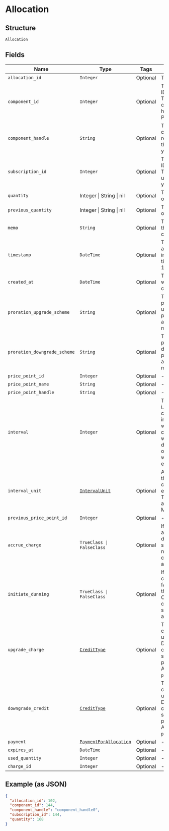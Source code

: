 
# Allocation

## Structure

`Allocation`

## Fields

| Name | Type | Tags | Description |
|  --- | --- | --- | --- |
| `allocation_id` | `Integer` | Optional | The allocation unique id |
| `component_id` | `Integer` | Optional | The integer component ID for the allocation. This references a component that you have created in your Product setup |
| `component_handle` | `String` | Optional | The handle of the component. This references a component that you have created in your Product setup |
| `subscription_id` | `Integer` | Optional | The integer subscription ID for the allocation. This references a unique subscription in your Site |
| `quantity` | Integer \| String \| nil | Optional | This is a container for one-of cases. |
| `previous_quantity` | Integer \| String \| nil | Optional | This is a container for one-of cases. |
| `memo` | `String` | Optional | The memo passed when the allocation was created |
| `timestamp` | `DateTime` | Optional | The time that the allocation was recorded, in format and UTC timezone, i.e. 2012-11-20T22:00:37Z |
| `created_at` | `DateTime` | Optional | Timestamp indicating when this allocation was created |
| `proration_upgrade_scheme` | `String` | Optional | The scheme used if the proration was an upgrade. This is only present when the allocation was created mid-period. |
| `proration_downgrade_scheme` | `String` | Optional | The scheme used if the proration was a downgrade. This is only present when the allocation was created mid-period. |
| `price_point_id` | `Integer` | Optional | - |
| `price_point_name` | `String` | Optional | - |
| `price_point_handle` | `String` | Optional | - |
| `interval` | `Integer` | Optional | The numerical interval. i.e. an interval of ‘30’ coupled with an interval_unit of day would mean this component price point would renew every 30 days. This property is only available for sites with Multifrequency enabled. |
| `interval_unit` | [`IntervalUnit`](../../doc/models/interval-unit.md) | Optional | A string representing the interval unit for this component price point, either month or day. This property is only available for sites with Multifrequency enabled. |
| `previous_price_point_id` | `Integer` | Optional | - |
| `accrue_charge` | `TrueClass \| FalseClass` | Optional | If the change in cost is an upgrade, this determines if the charge should accrue to the next renewal or if capture should be attempted immediately. |
| `initiate_dunning` | `TrueClass \| FalseClass` | Optional | If true, if the immediate component payment fails, initiate dunning for the subscription.<br>Otherwise, leave the charges on the subscription to pay for at renewal. |
| `upgrade_charge` | [`CreditType`](../../doc/models/credit-type.md) | Optional | The type of credit to be created when upgrading/downgrading. Defaults to the component and then site setting if one is not provided.<br>Available values: `full`, `prorated`, `none`. |
| `downgrade_credit` | [`CreditType`](../../doc/models/credit-type.md) | Optional | The type of credit to be created when upgrading/downgrading. Defaults to the component and then site setting if one is not provided.<br>Available values: `full`, `prorated`, `none`. |
| `payment` | [`PaymentForAllocation`](../../doc/models/payment-for-allocation.md) | Optional | - |
| `expires_at` | `DateTime` | Optional | - |
| `used_quantity` | `Integer` | Optional | - |
| `charge_id` | `Integer` | Optional | - |

## Example (as JSON)

```json
{
  "allocation_id": 102,
  "component_id": 144,
  "component_handle": "component_handle0",
  "subscription_id": 144,
  "quantity": 168
}
```

